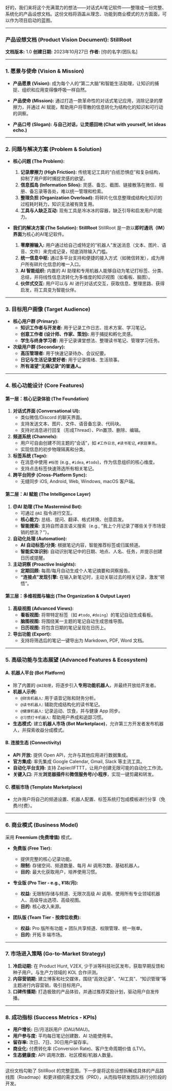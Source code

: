 好的，我们来将这个充满潜力的想法——对话式AI笔记软件——整理成一份完整、系统化的产品设想文档。这份文档将涵盖从理念、功能到商业模式的方方面面，可以作为项目启动的蓝图。

---

### **产品设想文档 (Product Vision Document): StillRoot**

**文档版本:** 1.0
**创建日期:** 2023年10月27日
**作者:** [你的名字/团队名]

---

### **1. 愿景与使命 (Vision & Mission)**

*   **产品愿景 (Vision):**
    成为每个人的“第二大脑”和智能生活助理，让知识的捕捉、组织和应用变得像呼吸一样自然。

*   **产品使命 (Mission):**
    通过打造一款革命性的对话式笔记应用，消除记录的摩擦力，并通过 AI 赋能，帮助用户将零散的信息转化为结构化的知识和可行动的洞察。

*   **产品口号 (Slogan):**
    **与自己对话，让灵感回响 (Chat with yourself, let ideas echo.)**

---

### **2. 问题与解决方案 (Problem & Solution)**

*   **核心问题 (The Problem):**
    1.  **记录摩擦力 (High Friction):** 传统笔记工具的“白纸恐惧症”和复杂结构，抑制了用户即时捕捉灵感的欲望。
    2.  **信息孤岛 (Information Silos):** 灵感、备忘、截图、链接散落在微信、相册、备忘录等各处，难以统一管理和检索。
    3.  **整理负担 (Organization Overload):** 将碎片化信息整理成结构化知识的过程耗时耗力，知识无法被有效复用。
    4.  **工具与人缺乏互动:** 现有工具是冷冰冰的容器，缺乏引导和启发用户的能力。

*   **我们的解决方案 (The Solution): StillRoot**
    StillRoot 是一款以**即时通讯（IM）界面**为核心的AI笔记软件。

    1.  **零摩擦输入:** 用户通过给自己或特定的“机器人”发送消息（文本、图片、语音、文件）来完成记录，彻底消除输入门槛。
    2.  **统一信息中枢:** 通过多平台支持和便捷的接入方式（如微信转发），成为用户所有碎片化信息的唯一入口。
    3.  **AI 智能组织:** 内置的 AI 助理和专用机器人能够自动为笔记打标签、分类、总结，并将线性信息流转化为多维度的知识视图（如看板、脑图）。
    4.  **伙伴式交互:** 用户可以与 AI 进行对话式交互，获取信息、整理思路、获得启发，将工具变为智能伙伴。

---

### **3. 目标用户画像 (Target Audience)**

*   **核心用户群 (Primary):**
    *   **知识工作者与开发者:** 用于记录工作日志、技术方案、学习笔记。
    *   **创意工作者 (设计师、作家、策划):** 用于捕捉和孵化灵感。
    *   **学生与终身学习者:** 用于记录课堂想法、整理读书笔记、管理学习任务。
*   **次级用户群 (Secondary):**
    *   **高压管理者:** 用于快速记录待办、会议纪要。
    *   **日记与生活记录爱好者:** 用于记录情绪、生活琐事。
    *   **所有渴望“无痛记录”的普通人。**

---

### **4. 核心功能设计 (Core Features)**

#### **第一层：核心记录体验 (The Foundation)**

1.  **对话式界面 (Conversational UI):**
    *   类似微信/Discord 的聊天界面。
    *   支持发送文本、图片、文件、语音备忘录、代码块。
    *   支持对消息进行回复（形成Thread）、Pin置顶、删除、编辑。
2.  **频道系统 (Channels):**
    *   用户可自由创建不同主题的“会话”，如 `#工作日志`, `#读书笔记`, `#家庭事务`。
    *   实现信息的初步物理隔离和分类。
3.  **标签系统 (Tags):**
    *   在消息中使用 `#标签` (e.g., `#idea`, `#todo`)，作为信息组织的核心维度。
    *   支持点击标签快速筛选所有相关笔记。
4.  **跨平台同步 (Cross-Platform Sync):**
    *   无缝同步 iOS, Android, Web, Windows, macOS 客户端。

#### **第二层：AI 赋能 (The Intelligence Layer)**

1.  **@AI 助理 (The Mastermind Bot):**
    *   可通过 `@AI` 指令进行交互。
    *   **核心能力:** 总结、提问、翻译、格式转换、创意启发。
    *   **智能搜索:** 支持自然语言语义搜索（e.g., “我上个月记录了哪些关于市场营销的想法？”）。
2.  **自动化处理 (Automation):**
    *   **AI 自动标签/分类:** 根据笔记内容，智能推荐标签或归属频道。
    *   **智能实体识别:** 自动识别笔记中的日期、地点、人名、任务，并提示创建日历或提醒。
3.  **主动洞察 (Proactive Insights):**
    *   **定期回顾:** 每周/每月自动生成个人笔记摘要和洞察报告。
    *   **“连接点”发现引擎:** 在输入新笔记时，主动关联过去的相关记录，激发“顿悟”。

#### **第三层：多维视图与输出 (The Organization & Output Layer)**

1.  **高级视图 (Advanced Views):**
    *   **看板视图:** 将带特定标签（如 `#todo`, `#doing`）的笔记自动生成看板。
    *   **脑图视图:** 将围绕某一主题的笔记自动生成思维导图。
    *   **日历视图:** 将包含日期的笔记呈现在日历上。
2.  **导出功能 (Export):**
    *   支持将筛选后的笔记一键导出为 Markdown, PDF, Word 文档。

---

### **5. 高级功能与生态展望 (Advanced Features & Ecosystem)**

#### **A. 机器人平台 (Bot Platform)**

*   除了内置的 `@AI助理`，将逐步引入**专用功能机器人**，并最终开放给开发者。
*   **机器人示例:**
    *   `@财务机器人`: 用于语音记账和财务分析。
    *   `@读书机器人`: 辅助完成结构化的读书笔记。
    *   `@健康机器人`: 记录运动、饮食，并与健康 App 同步。
    *   `@习惯打卡机器人`: 帮助用户养成和追踪习惯。
*   **生态模式:** 建立**机器人市场 (Bot Marketplace)**，允许第三方开发者发布机器人，并探索收益分成模式。

#### **B. 连接生态 (Connectivity)**

*   **API 开放:** 提供 Open API，允许与其他应用进行数据集成。
*   **官方集成:** 率先集成 Google Calendar, Gmail, Slack 等主流工具。
*   **自动化平台支持:** 支持 Zapier/IFTTT，让用户创建无限可能的自动化工作流。
*   **关键入口:** 开发**浏览器插件**和**微信服务号/小程序**，实现一键剪藏和转发。

#### **C. 模板市场 (Template Marketplace)**

*   允许用户将自己的频道设置、机器人配置、标签系统打包成模板进行分享（免费/付费）。

---

### **6. 商业模式 (Business Model)**

采用 **Freemium (免费增值)** 模式。

*   **免费版 (Free Tier):**
    *   提供完整的核心记录功能。
    *   **限制:** 存储空间、频道数量、每月 AI 调用次数、基础机器人。
    *   **目的:** 最大化获取用户，培养使用习惯。

*   **专业版 (Pro Tier - e.g., ¥18/月):**
    *   **权益:** 无限制存储与频道、无限次高级 AI 调用、使用所有专业领域机器人、高级导出选项、高级视图。
    *   **目的:** 核心收入来源。

*   **团队版 (Team Tier - 按席位收费):**
    *   **权益:** Pro 版所有功能 + 团队共享频道、权限管理、统一账单。
    *   **目的:** 开拓 B 端市场。

---

### **7. 市场进入策略 (Go-to-Market Strategy)**

1.  **冷启动期:** 在 Product Hunt, V2EX, 少于派等科技社区发布，获取早期反馈和种子用户。与生产力领域的 KOL 合作评测。
2.  **内容营销期:** 建立博客和社交媒体，围绕“高效记录”、“AI工具”、“知识管理”等主题进行内容营销，吸引目标用户。
3.  **口碑传播期:** 打造极致的产品体验，并通过推荐奖励计划，驱动用户自发传播。

---

### **8. 成功指标 (Success Metrics - KPIs)**

*   **用户增长:** 日/月活跃用户 (DAU/MAU)。
*   **用户参与度:** 平均每日笔记创建数、AI 功能使用率。
*   **留存率:** 次日、7日、30日用户留存率。
*   **商业化:** 付费转化率 (Conversion Rate)、客户生命周期价值 (LTV)。
*   **生态健康度:** API 调用次数、社区模板/机器人数量。

---

这份文档勾勒了 StillRoot 的完整蓝图。下一步是将这些设想拆解成具体的产品路线图（Roadmap）和更详细的需求文档（PRD），从而指导研发团队进行分阶段的开发。